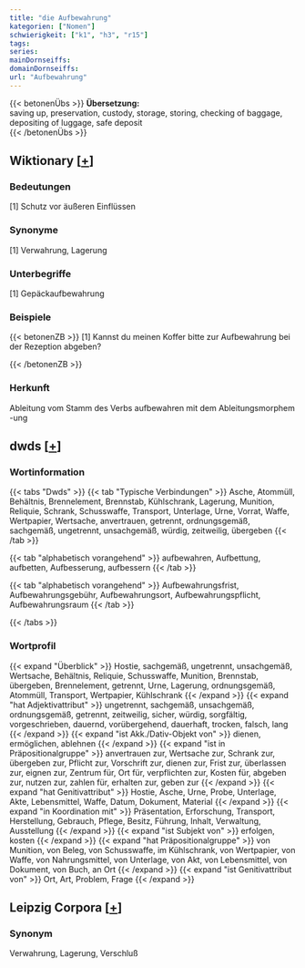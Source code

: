 ```yaml
---
title: "die Aufbewahrung"
kategorien: ["Nomen"]
schwierigkeit: ["k1", "h3", "r15"]
tags:
series:
mainDornseiffs:
domainDornseiffs:
url: "Aufbewahrung"
---
```


{{< betonenÜbs >}}
**Übersetzung:**  
saving up, preservation, custody, storage, storing, checking of baggage, depositing of luggage, safe deposit  
{{< /betonenÜbs >}}

## Wiktionary [[+](https://de.wiktionary.org/wiki/Aufbewahrung)]

### Bedeutungen
[1] Schutz vor äußeren Einflüssen  

### Synonyme
[1] Verwahrung, Lagerung  

### Unterbegriffe
[1] Gepäckaufbewahrung  

### Beispiele
{{< betonenZB >}}
[1] Kannst du meinen Koffer bitte zur Aufbewahrung bei der Rezeption abgeben?  

{{< /betonenZB >}}
### Herkunft
Ableitung vom Stamm des Verbs aufbewahren mit dem Ableitungsmorphem -ung  



## dwds [[+](https://www.dwds.de/wb/Aufbewahrung)]

### Wortinformation
{{< tabs "Dwds" >}}
{{< tab "Typische Verbindungen" >}}
Asche, Atommüll, Behältnis, Brennelement, Brennstab, Kühlschrank, Lagerung, Munition, Reliquie, Schrank, Schusswaffe, Transport, Unterlage, Urne, Vorrat, Waffe, Wertpapier, Wertsache, anvertrauen, getrennt, ordnungsgemäß, sachgemäß, ungetrennt, unsachgemäß, würdig, zeitweilig, übergeben
{{< /tab >}}

{{< tab "alphabetisch vorangehend" >}}
aufbewahren, Aufbettung, aufbetten, Aufbesserung, aufbessern
{{< /tab >}}

{{< tab "alphabetisch vorangehend" >}}
Aufbewahrungsfrist, Aufbewahrungsgebühr, Aufbewahrungsort, Aufbewahrungspflicht, Aufbewahrungsraum
{{< /tab >}}

{{< /tabs >}}

### Wortprofil
{{< expand "Überblick" >}} Hostie, sachgemäß, ungetrennt, unsachgemäß, Wertsache, Behältnis, Reliquie, Schusswaffe, Munition, Brennstab, übergeben, Brennelement, getrennt, Urne, Lagerung, ordnungsgemäß, Atommüll, Transport, Wertpapier, Kühlschrank {{< /expand >}}
{{< expand "hat Adjektivattribut" >}} ungetrennt, sachgemäß, unsachgemäß, ordnungsgemäß, getrennt, zeitweilig, sicher, würdig, sorgfältig, vorgeschrieben, dauernd, vorübergehend, dauerhaft, trocken, falsch, lang {{< /expand >}}
{{< expand "ist Akk./Dativ-Objekt von" >}} dienen, ermöglichen, ablehnen {{< /expand >}}
{{< expand "ist in Präpositionalgruppe" >}} anvertrauen zur, Wertsache zur, Schrank zur, übergeben zur, Pflicht zur, Vorschrift zur, dienen zur, Frist zur, überlassen zur, eignen zur, Zentrum für, Ort für, verpflichten zur, Kosten für, abgeben zur, nutzen zur, zahlen für, erhalten zur, geben zur {{< /expand >}}
{{< expand "hat Genitivattribut" >}} Hostie, Asche, Urne, Probe, Unterlage, Akte, Lebensmittel, Waffe, Datum, Dokument, Material {{< /expand >}}
{{< expand "in Koordination mit" >}} Präsentation, Erforschung, Transport, Herstellung, Gebrauch, Pflege, Besitz, Führung, Inhalt, Verwaltung, Ausstellung {{< /expand >}}
{{< expand "ist Subjekt von" >}} erfolgen, kosten {{< /expand >}}
{{< expand "hat Präpositionalgruppe" >}} von Munition, von Beleg, von Schusswaffe, im Kühlschrank, von Wertpapier, von Waffe, von Nahrungsmittel, von Unterlage, von Akt, von Lebensmittel, von Dokument, von Buch, an Ort {{< /expand >}}
{{< expand "ist Genitivattribut von" >}} Ort, Art, Problem, Frage {{< /expand >}}

## Leipzig Corpora [[+](https://corpora.uni-leipzig.de/en/res?word=Aufbewahrung&corpusId=deu_newscrawl-public_2018)]


### Synonym
Verwahrung, Lagerung, Verschluß


